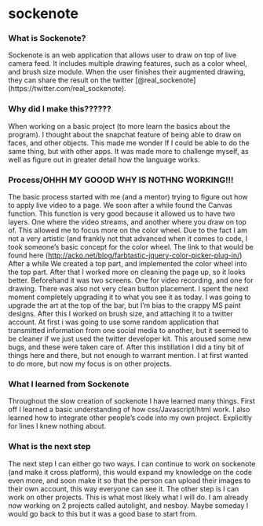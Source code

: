 # sockenote

<h3>What is Sockenote?</h3> 
Sockenote is an web application that allows user to draw on top of live camera feed. It includes multiple drawing features, such as a color wheel, and brush size module. When the user finishes their augmented drawing, they can share the result on the twitter [@real_sockenote](https://twitter.com/real_sockenote).


<h3> Why did I make this?????? </h3>

When working on a basic project (to more learn the basics about the program). I thought about the snapchat feature of being able to draw on faces, and other objects. This made me wonder If I could be able to do the same thing, but with other apps. It was made more to challenge myself, as well as figure out in greater detail how the language works.

<h3> Process/OHHH MY GOOOD WHY IS NOTHNG WORKING!!! </h3>


The basic process started with me (and a mentor) trying to figure out how to apply live video to a page. We soon after a while found the Canvas function. This function is very good because it allowed us to have two layers. One where the video streams, and another where you draw on top of. This allowed me to focus more on the color wheel. Due to the fact I am not a very artistic (and frankly not that advanced when it comes to code, I took someone’s basic concept for the color wheel. The link to that would be found here 
(http://acko.net/blog/farbtastic-jquery-color-picker-plug-in/)
After a while We created a top part, and implemented the color wheel into the top part. After that I worked more on cleaning the page up, so it looks better. Beforehand it was two screens. One for video recording, and one for drawing. There was also not very clean button placement. I spent the next moment completely upgrading it to what you see it as today. I was going to upgrade the art at the top of the bar, but I’m bias to the crappy MS paint designs. After this I worked on brush size, and attaching it to a twitter account. At first i was going to use some random application that transmitted information from one social media to another, but it seemed to be cleaner if we just used the twitter developer kit. This aroused some new bugs, and these were taken care of. After this instillation I did a tiny bit of things here and there, but not enough to warrant mention. I at first wanted to do more, but now my focus is on other projects.

<h3>What I learned from Sockenote </h3>

Throughout the slow creation of sockenote I have learned many things. First off I learned a basic understanding of how css/Javascript/html work. I also learned how to integrate other people’s code into my own project. Explicitly for lines I knew nothing about. 

<h3> What is the next step </h3>

The next step I can either go two ways. I can continue to work on sockenote (and make it cross platform), this would expand my knowledge on the code even more, and soon make it so that the person can upload their images to their own account, this way everyone can see it. The other step is I can work on other projects. This is what most likely what I will do. I am already now working on 2 projects called autolight, and nesboy. Maybe someday I would go back to this but it was a good base to start from.
